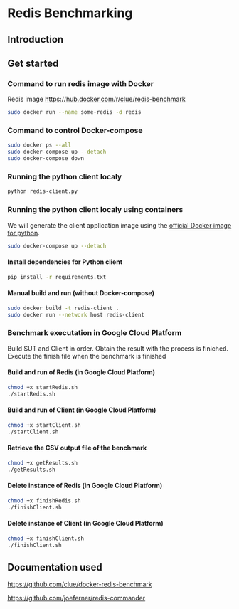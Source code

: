 # Redis Benchmarking

## Introduction


## Get started

### Command to run redis image with Docker

Redis image https://hub.docker.com/r/clue/redis-benchmark

```bash
sudo docker run --name some-redis -d redis
```
 
### Command to control Docker-compose

``` bash 
sudo docker ps --all
sudo docker-compose up --detach
sudo docker-compose down
```

### Running the python client localy
``` bash 
python redis-client.py
```

### Running the python client localy using containers
We will generate the client application image using the [official Docker image for python](https://hub.docker.com/_/python).

``` bash 
sudo docker-compose up --detach
```
#### Install dependencies for Python client
``` bash 
pip install -r requirements.txt
```
#### Manual build and run (without Docker-compose)

``` bash 
sudo docker build -t redis-client .
sudo docker run --network host redis-client
```
### Benchmark executation in Google Cloud Platform

Build SUT and Client in order. Obtain the result with the process is finiched. Execute the finish file when the benchmark is finished


#### Build and run of Redis (in Google Cloud Platform)

``` bash 
chmod +x startRedis.sh
./startRedis.sh
```

#### Build and run of Client (in Google Cloud Platform)

``` bash 
chmod +x startClient.sh
./startClient.sh
```
#### Retrieve the CSV output file of the benchmark

``` bash 
chmod +x getResults.sh
./getResults.sh
```

#### Delete instance of Redis (in Google Cloud Platform)

``` bash 
chmod +x finishRedis.sh
./finishClient.sh
```

#### Delete instance of Client (in Google Cloud Platform)

``` bash 
chmod +x finishClient.sh
./finishClient.sh
```

## Documentation used

https://github.com/clue/docker-redis-benchmark


https://github.com/joeferner/redis-commander

